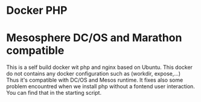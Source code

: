 # Docker PHP
# Mesosphere DC/OS and Marathon compatible
This is a self build docker wit php and nginx based on Ubuntu. This docker do not contains any docker configuration such as (workdir, expose,...)  
Thus it's compatible with DC/OS and Mesos runtime.
It fixes also some problem encountred when we install php without a fontend user interaction.
You can find that in the starting script.
